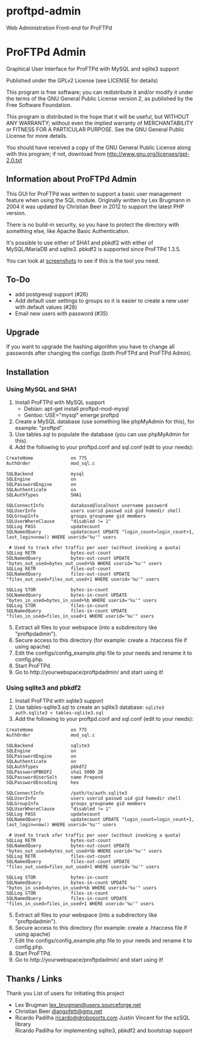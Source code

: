 # proftpd-admin
Web Administration Front-end for ProFTPd


# ProFTPd Admin

Graphical User Interface for ProFTPd with MySQL and sqlite3 support

Published under the GPLv2 License (see LICENSE for details)

This program is free software; you can redistribute it and/or modify
it under the terms of the GNU General Public License version 2,
as published by the Free Software Foundation.

This program is distributed in the hope that it will be useful,
but WITHOUT ANY WARRANTY; without even the implied warranty of
MERCHANTABILITY or FITNESS FOR A PARTICULAR PURPOSE.  See the
GNU General Public License for more details.

You should have received a copy of the GNU General Public License
along with this program; if not, download from http://www.gnu.org/licenses/gpl-2.0.txt

## Information about ProFTPd Admin

This GUI for ProFTPd was written to support a basic user management feature when using the SQL module. Originally written by Lex Brugmann in 2004 it was updated by Christian Beer in 2012 to support the latest PHP version.

There is no build-in security, so you have to protect the directory with something else, like Apache Basic Authentication.

It's possible to use either of SHA1 and pbkdf2 with either of MySQL/MariaDB and sqlite3. pbkdf2 is supported since ProFTPd 1.3.5.

You can look at [screenshots](/screenshot-ftpadmin.justla.me.png) to see if this is the tool you need.

## To-Do

* add postgresql support (#26)
* Add default user settings to groups so it is easier to create a new user with default values (#28)
* Email new users with password (#35)

## Upgrade

If you want to upgrade the hashing algorithm you have to change all passwords after changing the configs (both ProFTPd and ProFTPd Admin).

## Installation

### Using MySQL and SHA1

1. Install ProFTPd with MySQL support
     - Debian: apt-get install proftpd-mod-mysql
     - Gentoo: USE="mysql" emerge proftpd
2. Create a MySQL database (use something like phpMyAdmin for this), for example: "proftpd".
3. Use tables.sql to populate the database (you can use phpMyAdmin for this).
4. Add the following to your proftpd.conf and sql.conf (edit to your needs):

```
CreateHome              on 775
AuthOrder               mod_sql.c

SQLBackend              mysql
SQLEngine               on
SQLPasswordEngine       on
SQLAuthenticate         on
SQLAuthTypes            SHA1

SQLConnectInfo          database@localhost username password
SQLUserInfo             users userid passwd uid gid homedir shell
SQLGroupInfo            groups groupname gid members
SQLUserWhereClause      "disabled != 1"
SQLLog PASS             updatecount
SQLNamedQuery           updatecount UPDATE "login_count=login_count+1, last_login=now() WHERE userid='%u'" users

 # Used to track xfer traffic per user (without invoking a quota)
SQLLog RETR             bytes-out-count
SQLNamedQuery           bytes-out-count UPDATE "bytes_out_used=bytes_out_used+%b WHERE userid='%u'" users
SQLLog RETR             files-out-count
SQLNamedQuery           files-out-count UPDATE "files_out_used=files_out_used+1 WHERE userid='%u'" users

SQLLog STOR             bytes-in-count
SQLNamedQuery           bytes-in-count UPDATE "bytes_in_used=bytes_in_used+%b WHERE userid='%u'" users
SQLLog STOR             files-in-count
SQLNamedQuery           files-in-count UPDATE "files_in_used=files_in_used+1 WHERE userid='%u'" users
```

5. Extract all files to your webspace (into a subdirectory like "proftpdadmin").
6. Secure access to this directory (for example: create a .htaccess file if using apache)
7. Edit the configs/config_example.php file to your needs and rename it to config.php.
8. Start ProFTPd.
9. Go to http://yourwebspace/proftpdadmin/ and start using it!

### Using sqlite3 and pbkdf2

1. Install ProFTPd with sqlite3 support
2. Use tables-sqlite3.sql to create an sqlite3 database:
   `sqlite3 auth.sqlite3 < tables-sqlite3.sql`
3. Add the following to your proftpd.conf and sql.conf (edit to your needs):

```
CreateHome              on 775
AuthOrder               mod_sql.c

SQLBackend              sqlite3
SQLEngine               on
SQLPasswordEngine       on
SQLAuthenticate         on
SQLAuthTypes            pbkdf2
SQLPasswordPBKDF2       sha1 5000 20
SQLPasswordUserSalt     name Prepend
SQLPasswordEncoding     hex

SQLConnectInfo          /path/to/auth.sqlite3
SQLUserInfo             users userid passwd uid gid homedir shell
SQLGroupInfo            groups groupname gid members
SQLUserWhereClause      "disabled != 1"
SQLLog PASS             updatecount
SQLNamedQuery           updatecount UPDATE "login_count=login_count+1, last_login=now() WHERE userid='%u'" users

 # Used to track xfer traffic per user (without invoking a quota)
SQLLog RETR             bytes-out-count
SQLNamedQuery           bytes-out-count UPDATE "bytes_out_used=bytes_out_used+%b WHERE userid='%u'" users
SQLLog RETR             files-out-count
SQLNamedQuery           files-out-count UPDATE "files_out_used=files_out_used+1 WHERE userid='%u'" users

SQLLog STOR             bytes-in-count
SQLNamedQuery           bytes-in-count UPDATE "bytes_in_used=bytes_in_used+%b WHERE userid='%u'" users
SQLLog STOR             files-in-count
SQLNamedQuery           files-in-count UPDATE "files_in_used=files_in_used+1 WHERE userid='%u'" users
```

5. Extract all files to your webspace (into a subdirectory like "proftpdadmin").
6. Secure access to this directory (for example: create a .htaccess file if using apache)
7. Edit the configs/config_example.php file to your needs and rename it to config.php.
8. Start ProFTPd.
9. Go to http://yourwebspace/proftpdadmin/ and start using it!

## Thanks / Links

Thank you List of users for initiating this project<br/>
* Lex Brugman <lex_brugman@users.sourceforge.net>
* Christian Beer <djangofett@gmx.net>
* Ricardo Padilha <ricardo@droboports.com>
Justin Vincent for the ezSQL library<br/>
Ricardo Padilha for implementing sqlite3, pbkdf2 and bootstrap support
